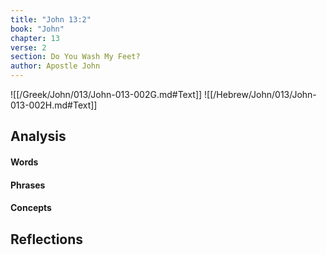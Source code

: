 ```yaml
---
title: "John 13:2"
book: "John"
chapter: 13
verse: 2
section: Do You Wash My Feet?
author: Apostle John
---
```

![[/Greek/John/013/John-013-002G.md#Text]]
![[/Hebrew/John/013/John-013-002H.md#Text]]

## Analysis

#### Words

#### Phrases

#### Concepts

## Reflections
